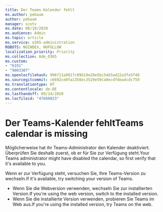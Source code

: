 ```yaml
---
title: Der Teams-Kalender fehlt
ms.author: pebaum
author: pebaum
manager: scotv
ms.date: 08/18/2020
ms.audience: Admin
ms.topic: article
ms.service: o365-administration
ROBOTS: NOINDEX, NOFOLLOW
localization_priority: Priority
ms.collection: Adm_O365
ms.custom:
- "6191"
- "9003307"
ms.openlocfilehash: 996f11a9917c09b19e20e5bc54d3ad22a3fe5f48
ms.sourcegitcommit: c6692ce0fa1358ec3529e59ca0ecdfdea4cdc759
ms.translationtype: HT
ms.contentlocale: de-DE
ms.lasthandoff: 09/14/2020
ms.locfileid: "47669823"
---
```

# <a name="teams-calendar-is-missing"></a><span data-ttu-id="e1dc1-102">Der Teams-Kalender fehlt</span><span class="sxs-lookup"><span data-stu-id="e1dc1-102">Teams calendar is missing</span></span>

<span data-ttu-id="e1dc1-103">Möglicherweise hat ihr Teams-Administrator den Kalender deaktiviert. Überprüfen Sie deshalb zuerst, ob er für Sie zur Verfügung steht.</span><span class="sxs-lookup"><span data-stu-id="e1dc1-103">Your Teams administrator might have disabled the calendar, so first verify that it's available to you.</span></span>

<span data-ttu-id="e1dc1-104">Wenn er zur Verfügung steht, versuchen Sie, Ihre Teams-Version zu wechseln.</span><span class="sxs-lookup"><span data-stu-id="e1dc1-104">If it's available, try switching your version of Teams.</span></span>

- <span data-ttu-id="e1dc1-105">Wenn Sie die Webversion verwenden, wechseln Sie zur installierten Version.</span><span class="sxs-lookup"><span data-stu-id="e1dc1-105">If you're using the web version, switch to the installed version.</span></span>
- <span data-ttu-id="e1dc1-106">Wenn Sie die installierte Version verwenden, probieren Sie Teams im Web aus.</span><span class="sxs-lookup"><span data-stu-id="e1dc1-106">If you're using the installed version, try Teams on the web.</span></span>